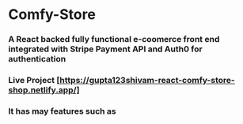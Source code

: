 # Comfy-Store 
### A React backed fully functional e-coomerce front end integrated with Stripe Payment API and Auth0  for authentication

### Live Project [https://gupta123shivam-react-comfy-store-shop.netlify.app/]

### It has may features such as
